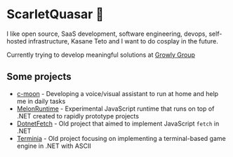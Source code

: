 # ScarletQuasar 🐸

I like open source, SaaS development, software engineering, devops, self-hosted infrastructure, Kasane Teto and I want to do cosplay in the future.

Currently trying to develop meaningful solutions at [Growly Group](https://growly-group.xyz/)

## Some projects

- [c-moon](https://github.com/scarletquasar/c-moon) - Developing a voice/visual assistant to run at home and help me in daily tasks
- [MelonRuntime](https://github.com/scarletquasar/MelonRuntime) - Experimental JavaScript runtime that runs on top of .NET created to rapidly prototype projects
- [DotnetFetch](https://github.com/scarletquasar/DotnetFetch) - Old project that aimed to implement JavaScript `fetch` in .NET
- [Terminia](https://github.com/scarletquasar/Terminia) - Old project focusing on implementing a terminal-based game engine in .NET with ASCII 
